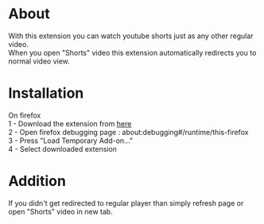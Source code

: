# About
With this extension you can watch youtube shorts just as any other regular video. </br>
When you open "Shorts" video this extension automatically redirects you to normal video view.</br>

# Installation
On firefox</br>
1 - Download the extension from [here](https://github.com/Arhyved/YT-shorts-to-video-convert/releases/tag/1.0)</br>
2 - Open firefox debugging page : about:debugging#/runtime/this-firefox</br>
3 - Press "Load Temporary Add-on..."</br>
4 - Select downloaded extension</br>

# Addition
If you didn't get redirected to regular player than simply refresh page or open "Shorts" video in new tab.</br>
